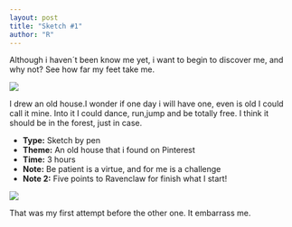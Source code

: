 ```yaml
---
layout: post
title: "Sketch #1"
author: "R"
---
```


Although i haven´t been know me yet, i want to begin to discover me, and why not? See how far my feet take me.

<div><img src='{{ site.github.url }}/assets/blog_images/dibujos/18-03-2021.jpg'></div>


I drew an old house.I wonder if one day i will have one, even is old I could call it mine. Into it I could dance, run,jump and be totally free. I think it should be in the forest, just in case.


* **Type:** Sketch by pen
* **Theme:** An old house that i found on Pinterest
* **Time:** 3 hours
* **Note:** Be patient is a virtue, and for me is a challenge
* **Note 2:** Five points to Ravenclaw for finish what I start!



<div><img src='{{ site.github.url }}/assets/blog_images/dibujos/17-03-2021.jpg'></div>

That was my first attempt before the other one. It embarrass me.